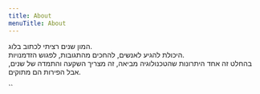 ```yaml
---
title: About
menuTitle: About
---
```


המון שנים רציתי לכתוב בלוג.  
היכולת להגיע לאנשים, להחכים מהתגובות, לפגוש הזדמנויות.  
בהחלט זה אחד היתרונות שהטכנולוגיה מביאה, זה מצריך השקעה והתמדה של שנים, אבל 
הפירות הם מתוקים.

``
